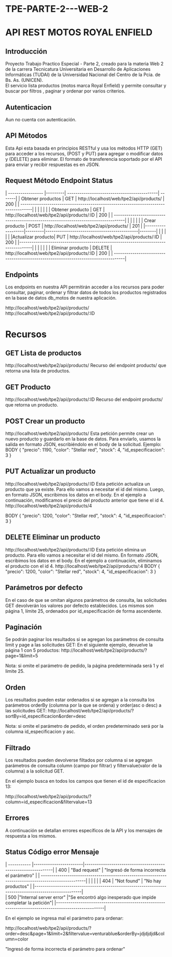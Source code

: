 # TPE-PARTE-2---WEB-2
# API REST MOTOS ROYAL ENFIELD

## Introducción
Proyecto Trabajo Practico Especial - Parte 2,  creado para la materia Web 2 de la carrera Tecnicatura Universitaria en Desarrollo de Aplicaciones Informáticas (TUDAI)
de  la Universidad Nacional del Centro de la Pcia. de Bs. As. (UNICEN).  
El servicio lista productos (motos marca Royal Enfield) y permite consultar y buscar por filtros , paginar y ordenar por varios criterios.

## Autenticacion
Aun no cuenta con autenticación.

## API Métodos
Esta Api esta basada en principios RESTful y usa los métodos HTTP (GET) para acceder a los recursos, (POST y PUT) para agregar o modificar datos y (DELETE) para
eliminar. El formato de transferencia soportado por el API para enviar y recibir respuestas es en JSON.


  ## Request	       Método	                Endpoint	                  Status          
| ----------------- |---------| --------------------------------------------| -------|
| Obtener productos |    GET  | http://localhost/web/tpe2/api/products/     |   200  |
| -----------------------------------------------------------------------------------|
|                   |         |                                             |        |
| Obtener producto  |    GET  | http://localhost/web/tpe2/api/products/:ID  |   200  |
| -----------------------------------------------------------------------------------|
|                   |         |                                             |        |
| Crear producto    |   POST  | http://localhost/web/tpe2/api/products/     |   201  |
|-------------------|---------|---------------------------------------------|--------|
|                   |         |                                             |        |
|Actualizar producto|   PUT   | http://localhost/web/tpe2/api/products/:ID  |   200  |
|------------------------------------------------------------------------------------|
|                   |         |                                             |        |
| Eliminar producto |  DELETE | http://localhost/web/tpe2/api/products/:ID  |   200  |
| -----------------------------------------------------------------------------------|


## Endpoints
Los endpoints en nuestra API permitirán acceder a los recursos para poder consultar, paginar, ordenar y filtrar datos de todos los productos registrados en la base
de datos db_motos de nuestra aplicación.

http://localhost/web/tpe2/api/products/
http://localhost/web/tpe2/api/products/:ID

# Recursos

## GET Lista de productos
http://localhost/web/tpe2/api/products/
Recurso del endpoint products/ que retorna una lista de productos. 

## GET Producto
http://localhost/web/tpe2/api/products/:ID
Recurso del endpoint products/ que retorna un producto.

## POST Crear un producto
http://localhost/web/tpe2/api/products/
Esta petición permite crear un nuevo producto y guardarlo en la base de datos.
Para enviarlo, usamos la salida en formato JSON, escribiéndolo en el body de la solicitud.
Ejemplo:
BODY
   {
        "precio": 1190,
        "color": "Stellar red",
        "stock": 4,
        "id_especificacion": 3
    }

## PUT Actualizar un producto
http://localhost/web/tpe2/api/products/:ID
Esta petición actualiza un producto que ya existe. Para ello vamos a necesitar el id del mismo.
Luego, en formato JSON, escribimos los datos en el body.
En el ejemplo a continuación, modificamos el precio del producto anterior que tiene el id 4.
http://localhost/web/tpe2/api/products/4

BODY
   {
        "precio": 1200,
        "color": "Stellar red",
        "stock": 4,
        "id_especificacion": 3
    }

## DELETE Eliminar un producto
http://localhost/web/tpe2/api/products/:ID
Esta petición elimina un producto. Para ello vamos a necesitar el id del mismo.
En formato JSON, escribimos los datos en el body.
En el ejemplo a continuación, eliminamos el producto con el id 4.
http://localhost/web/tpe2/api/products/:4
BODY
   {
        "precio": 1200,
        "color": "Stellar red",
        "stock": 4,
        "id_especificacion": 3
    }

## Parámetros por defecto
En el caso de que se omitan algunos parámetros de consulta, las solicitudes GET devolverán los valores por defecto establecidos.
Los mismos son página 1, límite 25, ordenados por id_especificación de forma ascendente.

## Paginación
Se podrán paginar los resultados si se agregan los parámetros de consulta limit y page a las solicitudes GET:
En el siguiente ejemplo, devuelve la página 1 con 5 productos:
http://localhost/web/tpe2/api/products/?page=1&limit=5

Nota: si omite el parámetro de pedido, la página predeterminada será 1 y el limite 25.

## Orden
Los resultados pueden estar ordenados si se agregan a la consulta los parámetros orderBy (columna por la que se ordena) y order(asc o desc) a las solicitudes GET:
http://localhost/web/tpe2/api/products/?sortBy=id_especificacion&order=desc

Nota: si omite el parámetro de pedido, el orden predeterminado será por la columna id_especificacion y asc.

## Filtrado
Los resultados pueden devolverse filtados por columna si se agregan parámetros de consulta column (campo por filtrar) y filtervalue(valor de la columna) a la solicitud GET.

En el ejemplo busca en todos los campos que tienen el id de especificacion 13:

http://localhost/web/tpe2/api/products/?column=id_especificacion&filtervalue=13

## Errores
A continuación se detallan errores específicos de la API y los mensajes de respuesta a los mismos.

 ##  Status       Código error	                         Mensaje	  
                        
| ----------- |------------------------|--------------------------------------------------------------|
|    400      |  "Bad request"         |   "Ingresó de forma incorrecta el parámetro"                 |
| ----------------------------------------------------------------------------------------------------|
|             |                        |                                                              |
|    404      |  "Not found"           |             "No hay productos"                               |
|-----------------------------------------------------------------------------------------------------|                
|    500      |"Internal server error" |"Se encontró algo inesperado que impide completar la petición"|
|-----------------------------------------------------------------------------------------------------|




En el ejemplo se ingresa mal el parámetro para ordenar:

http://localhost/web/tpe2/api/products/?order=desc&page=1&limit=2&filtervalue=venturablue&orderBy=jdjdjdjd&column=color

"Ingresó de forma incorrecta el parámetro para ordenar"
